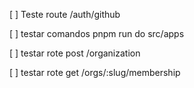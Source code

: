 [ ] Teste route /auth/github

[ ] testar comandos pnpm run do src/apps

[ ] testar rote post /organization

[ ] testar rote get /orgs/:slug/membership
